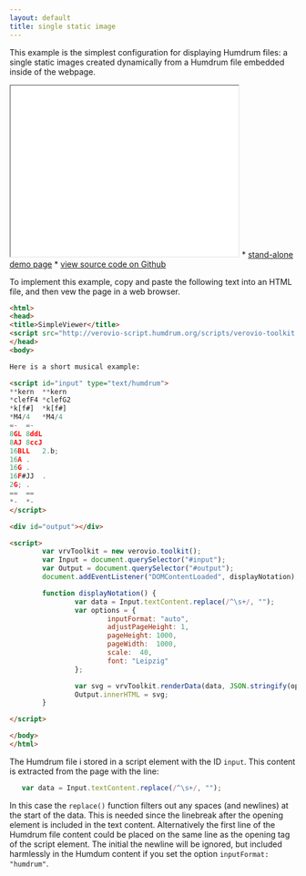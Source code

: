 ```yaml
---
layout: default
title: single static image
---
```


This example is the simplest configuration for displaying Humdrum files: a
single static images created dynamically from a Humdrum file embedded
inside of the webpage.

<iframe width="400" height="300" src="demo.html"></iframe>
* <a href="demo.html">stand-alone demo page</a>
* <a href="https://github.com/humdrum-tools/vhv-demos/blob/gh-pages/simple/demo.html">view source code on Github</a>

To implement this example, copy and paste the following text into an HTML file,
and then vew the page in a web browser.


```html
<html>
<head>
<title>SimpleViewer</title>
<script src="http://verovio-script.humdrum.org/scripts/verovio-toolkit.js"></script>
</head>
<body>

Here is a short musical example:

<script id="input" type="text/humdrum"> 
**kern	**kern
*clefF4	*clefG2
*k[f#]	*k[f#]
*M4/4	*M4/4
=-	=-
8GL	8ddL
8AJ	8ccJ
16BLL	2.b;
16A	.
16G	.
16F#JJ	.
2G;	.
==	==
*-	*-
</script>

<div id="output"></div>

<script>
        var vrvToolkit = new verovio.toolkit();
        var Input = document.querySelector("#input");
        var Output = document.querySelector("#output");
        document.addEventListener("DOMContentLoaded", displayNotation);

        function displayNotation() {
                var data = Input.textContent.replace(/^\s+/, "");
                var options = {
                        inputFormat: "auto",
                        adjustPageHeight: 1,
                        pageHeight: 1000,
                        pageWidth:  1000,
                        scale:  40,
                        font: "Leipzig"
                };

                var svg = vrvToolkit.renderData(data, JSON.stringify(options));
                Output.innerHTML = svg;
        }

</script>

</body>
</html>
```

The Humdrum file i stored in a script element with the ID `input`.  This content
is extracted from the page with the line:

```javascript
   var data = Input.textContent.replace(/^\s+/, "");
```

In this case the `replace()` function filters out any spaces (and newlines) 
at the start of the data.  This is needed since the linebreak after the
opening element is included in the text content.  Alternatively the first line
of the Humdrum file content could be placed on the same line as the opening 
tag of the script element.   The initial the newline will be ignored, but
included harmlessly in the Humdum content if you set the option 
`inputFormat: "humdrum"`.







